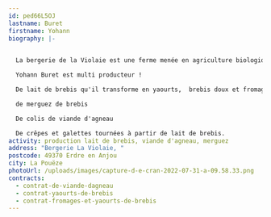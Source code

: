 ```yaml
---
id: ped66L5OJ
lastname: Buret
firstname: Yohann
biography: |-
  

  La bergerie de la Violaie est une ferme menée en agriculture biologique.

  Yohann Buret est multi producteur !

  De lait de brebis qu'il transforme en yaourts,  brebis doux et fromages

  de merguez de brebis

  De colis de viande d'agneau

  De crêpes et galettes tournées à partir de lait de brebis.
activity: production lait de brebis, viande d'agneau, merguez
address: "Bergerie La Violaie, "
postcode: 49370 Erdre en Anjou
city: La Pouëze
photoUrl: /uploads/images/capture-d-e-cran-2022-07-31-a-09.58.33.png
contracts:
  - contrat-de-viande-dagneau
  - contrat-yaourts-de-brebis
  - contrat-fromages-et-yaourts-de-brebis
---
```

